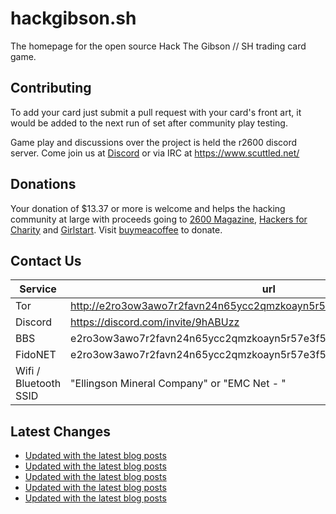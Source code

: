 # hackgibson.sh
The homepage for the open source Hack The Gibson // SH trading card game.


## Contributing

To add your card just submit a pull request with your card's front art, it would be added to the next run of set after community play testing.

Game play and discussions over the project is held the r2600 discord server. Come join us at [Discord](https://discord.com/invite/9hABUzz) or via IRC at https://www.scuttled.net/


## Donations

Your donation of $13.37 or more is welcome and helps the hacking community at large with proceeds going to [2600 Magazine](https://2600.com/), [Hackers for Charity](https://hackersforcharity.org) and [Girlstart](https://girlstart.org).  Visit [buymeacoffee](https://www.buymeacoffee.com/hackgibson.sh) to donate.


## Contact Us

Service | url
-|-
Tor | http://e2ro3ow3awo7r2favn24n65ycc2qmzkoayn5r57e3f56nvjwdcgg32ad.onion
Discord | https://discord.com/invite/9hABUzz
BBS | e2ro3ow3awo7r2favn24n65ycc2qmzkoayn5r57e3f56nvjwdcgg32ad.onion:23
FidoNET | e2ro3ow3awo7r2favn24n65ycc2qmzkoayn5r57e3f56nvjwdcgg32ad.onion:24554
Wifi / Bluetooth SSID | "Ellingson Mineral Company" or "EMC Net - <fidonet address>"

## Latest Changes
<!-- BLOG-POST-LIST:START -->
- [Updated with the latest blog posts](https://github.com/DFW2600/hackgibson.sh/commit/eb1988365a5e4e35725087758feeef6b64c2f87f)
- [Updated with the latest blog posts](https://github.com/DFW2600/hackgibson.sh/commit/90b6ed62f23695f356a8c19f44ba4c4fc83e573f)
- [Updated with the latest blog posts](https://github.com/DFW2600/hackgibson.sh/commit/2f765b2286207fec5d05977c7261839659e096e1)
- [Updated with the latest blog posts](https://github.com/DFW2600/hackgibson.sh/commit/46049b0d65d7d00be02717b469f1e6721cf663bf)
- [Updated with the latest blog posts](https://github.com/DFW2600/hackgibson.sh/commit/38c042e8aff34145661659e84093f9308f9ec2b2)
<!-- BLOG-POST-LIST:END -->
